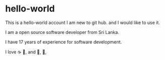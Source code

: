 # hello-world
This is a hello-world account
I am new to git hub. and I would like to use it.

I am a open source software developer from Sri Lanka.

I have 17 years of experience for software development.

I love :coffee: :pizza:, and :dancer:, :cake:,
